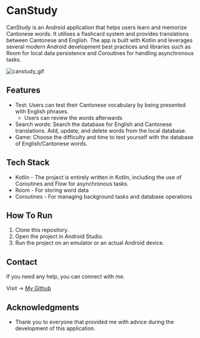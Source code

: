# CanStudy

CanStudy is an Android application that helps users learn and memorize Cantonese words. It utilises a flashcard system and provides translations between Cantonese and English. The app is built with Kotlin and leverages several modern Android development best practices and libraries such as Room for local data persistence and Coroutines for handling asynchronous tasks.

![canstudy_gif](https://github.com/kttn54/CanStudy/assets/127300104/631a7277-7d12-4d85-b570-b26e9073921f)

## Features

- Test: Users can test their Cantonese vocabulary by being presented with English phrases.
  - Users can review the words afterwards 
- Search words: Search the database for English and Cantonese translations. Add, update, and delete words from the local database.
- Game: Choose the difficulty and time to test yourself with the database of English/Cantonese words.

## Tech Stack

* Kotlin - The project is entirely written in Kotlin, including the use of Coroutines and Flow for asynchronous tasks.
* Room - For storing word data
* Coroutines - For managing background tasks and database operations

## How To Run

1. Clone this repository.
2. Open the project in Android Studio.
3. Run the project on an emulator or an actual Android device.

## Contact 

If you need any help, you can connect with me.

Visit -> [My Github](https://github.com/stporg/)

## Acknowledgments

- Thank you to everyone that provided me with advice during the development of this application.
